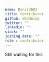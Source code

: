 ```yaml
---
name: Danil2602
title: Contributor
github: mhddnlkp
twitter: ""
linkedin: ""
slack: ""
joining_date: ""
role : contributor
---
```


Still waiting for this
